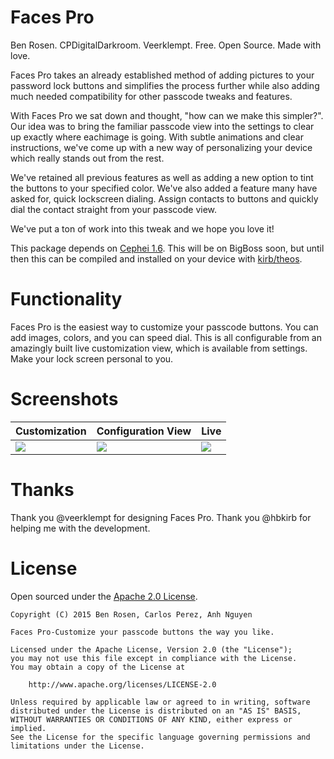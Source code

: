 # Faces Pro
Ben Rosen. CPDigitalDarkroom. Veerklempt. Free. Open Source. Made with love.

Faces Pro takes an already established method of adding pictures to your password lock buttons and simplifies the process further while also adding much needed compatibility for other passcode tweaks and features.

With Faces Pro we sat down and thought, "how can we make this simpler?". Our idea was to bring the familiar passcode view into the settings to clear up exactly where eachimage is going. With subtle animations and clear instructions, we've come up with a new way of personalizing your device which really stands out from the rest.

We've retained all previous features as well as adding a new option to tint the buttons to your specified color. We've also added a feature many have asked for, quick lockscreen dialing. Assign contacts to buttons and quickly dial the contact straight from your passcode view.

We've put a ton of work into this tweak and we hope you love it!

This package depends on [Cephei 1.6](https://github.com/hbang/libcephei). This will be on BigBoss soon, but until then this can be compiled and installed on your device with [kirb/theos](https://github.com/kirb/theos).

# Functionality

Faces Pro is the easiest way to customize your passcode buttons. You can add images, colors, and you can speed dial. This is all configurable from an amazingly built live customization view, which is available from settings. Make your lock screen personal to you.

# Screenshots

|  Customization                                                                                  | Configuration View                                                                              | Live                                                                                   |
|-------------------------------------------------------------------------------------------------|-------------------------------------------------------------------------------------------------|----------------------------------------------------------------------------------------|
| ![](https://raw.githubusercontent.com/benrosen78/facespro/master/Screenshots/customization.png) | ![](https://raw.githubusercontent.com/benrosen78/facespro/master/Screenshots/configuration.png) | ![](https://raw.githubusercontent.com/benrosen78/facespro/master/Screenshots/live.png) |

# Thanks

Thank you @veerklempt for designing Faces Pro. Thank you @hbkirb for helping me with the development.

# License
Open sourced under the [Apache 2.0 License](https://github.com/benrosen78/facespro/blob/master/LICENSE).

	Copyright (C) 2015 Ben Rosen, Carlos Perez, Anh Nguyen

	Faces Pro-Customize your passcode buttons the way you like.

	Licensed under the Apache License, Version 2.0 (the "License");
	you may not use this file except in compliance with the License.
	You may obtain a copy of the License at

	    http://www.apache.org/licenses/LICENSE-2.0

	Unless required by applicable law or agreed to in writing, software
	distributed under the License is distributed on an "AS IS" BASIS,
	WITHOUT WARRANTIES OR CONDITIONS OF ANY KIND, either express or implied.
	See the License for the specific language governing permissions and
	limitations under the License.
